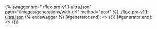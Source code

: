 [#generator:start]: <> ({ "template": "openapi" })
[#generator:start]: <> ({ "template": "openapi" })
{% swagger src="./flux-pro-v1.1-ultra.json" path="/images/generations/with-url" method="post" %}
[./flux-pro-v1.1-ultra.json](./flux-pro-v1.1-ultra.json)
{% endswagger %}
[#generator:end]: <> ({})
[#generator:end]: <> ({})